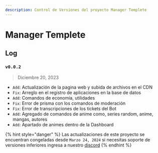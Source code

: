 ```yaml
---
description: Control de Versiones del proyecto Manager Templete
---
```


# Manager Templete

## Log

### `v0.0.2`

> Diciembre 20, 2023

* `Add`: Actualización de la pagina web y subida de archivos en el CDN
* `Fix`: Arreglo en el registro de aplicaciones en la base de datos
* `Add`: Comandos de economía, utilidades&#x20;
* `Fix`: Error de prisma con los comandos de moderación
* `Fix`: Error de transcripciones de los tickets del Bot
* `Add`: Agregado de comandos de anime como, series random, anime, mangas, autores&#x20;
* `Add`: Apartado de animes dentro de la Dashboard

{% hint style="danger" %}
Las actualizaciones de este proyecto se encuentran congeladas desde `Marzo 24, 2024` si necesitas soporte de versiones inferiores ingresa a nuestro [discord](http://discord.night-support.xyz)
{% endhint %}
